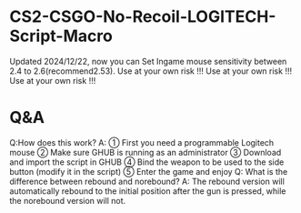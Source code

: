 # CS2-CSGO-No-Recoil-LOGITECH-Script-Macro
  Updated 2024/12/22, now you can Set Ingame mouse sensitivity between 2.4 to 2.6(recommend2.53).
  Use at your own risk !!!
  Use at your own risk !!!
  Use at your own risk !!!
# Q&A
  Q:How does this work?
  A:  ① First you need a programmable Logitech mouse
      ② Make sure GHUB is running as an administrator
      ③ Download and import the script in GHUB
      ④ Bind the weapon to be used to the side button (modify it in the script)
      ⑤ Enter the game and enjoy
  Q: What is the difference between rebound and norebound?
  A: The rebound version will automatically rebound to the initial position after the gun is pressed, while the norebound version will not.
